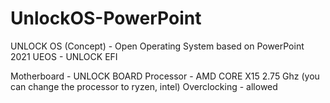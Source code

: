 # UnlockOS-PowerPoint

UNLOCK OS (Concept) - Open Operating System based on PowerPoint 2021
UEOS - UNLOCK EFI

Motherboard - UNLOCK BOARD
Processor - AMD CORE X15 2.75 Ghz (you can change the processor to ryzen, intel)
Overclocking - allowed

